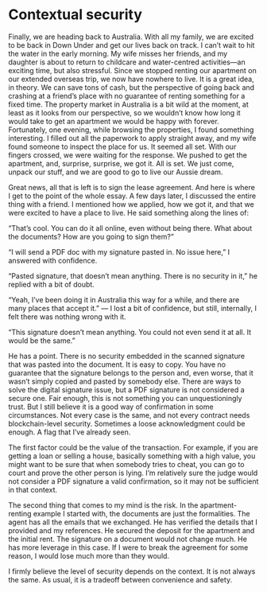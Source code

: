 # Contextual security

Finally, we are heading back to Australia. With all my family, we are excited to be back in Down Under and get our lives back on track. I can’t wait to hit the water in the early morning. My wife misses her friends, and my daughter is about to return to childcare and water-centred activities—an exciting time, but also stressful. Since we stopped renting our apartment on our extended overseas trip, we now have nowhere to live. It is a great idea, in theory. We can save tons of cash, but the perspective of going back and crashing at a friend’s place with no guarantee of renting something for a fixed time. The property market in Australia is a bit wild at the moment, at least as it looks from our perspective, so we wouldn’t know how long it would take to get an apartment we would be happy with forever. Fortunately, one evening, while browsing the properties, I found something interesting. I filled out all the paperwork to apply straight away, and my wife found someone to inspect the place for us. It seemed all set. With our fingers crossed, we were waiting for the response. We pushed to get the apartment, and, surprise, surprise, we got it. All is set. We just come, unpack our stuff, and we are good to go to live our Aussie dream.

Great news, all that is left is to sign the lease agreement. And here is where I get to the point of the whole essay. A few days later, I discussed the entire thing with a friend. I mentioned how we applied, how we got it, and that we were excited to have a place to live. He said something along the lines of:

“That’s cool. You can do it all online, even without being there. What about the documents? How are you going to sign them?”

“I will send a PDF doc with my signature pasted in. No issue here,” I answered with confidence.

“Pasted signature, that doesn’t mean anything. There is no security in it,” he replied with a bit of doubt.

“Yeah, I’ve been doing it in Australia this way for a while, and there are many places that accept it.” — I lost a bit of confidence, but still, internally, I felt there was nothing wrong with it.

“This signature doesn’t mean anything. You could not even send it at all. It would be the same.”

He has a point. There is no security embedded in the scanned signature that was pasted into the document. It is easy to copy. You have no guarantee that the signature belongs to the person and, even worse, that it wasn’t simply copied and pasted by somebody else. There are ways to solve the digital signature issue, but a PDF signature is not considered a secure one. Fair enough, this is not something you can unquestioningly trust. But I still believe it is a good way of confirmation in some circumstances. Not every case is the same, and not every contract needs blockchain-level security. Sometimes a loose acknowledgment could be enough. A flag that I’ve already seen.

The first factor could be the value of the transaction. For example, if you are getting a loan or selling a house, basically something with a high value, you might want to be sure that when somebody tries to cheat, you can go to court and prove the other person is lying. I’m relatively sure the judge would not consider a PDF signature a valid confirmation, so it may not be sufficient in that context.

The second thing that comes to my mind is the risk. In the apartment-renting example I started with, the documents are just the formalities. The agent has all the emails that we exchanged. He has verified the details that I provided and my references. He secured the deposit for the apartment and the initial rent. The signature on a document would not change much. He has more leverage in this case. If I were to break the agreement for some reason, I would lose much more than they would.

I firmly believe the level of security depends on the context. It is not always the same. As usual, it is a tradeoff between convenience and safety.
